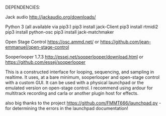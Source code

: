DEPENDENCIES:

Jack audio
    http://jackaudio.org/downloads/
    
Python 3 (all available via pip3:)
    pip3 install jack-Client
    pip3 install rtmidi2
    pip3 install python-osc
    pip3 install jack-matchmaker
    
Open Stage Control
    https://osc.ammd.net/
    or
    https://github.com/jean-emmanuel/open-stage-control
    
Sooperlooper 1.7.3
    http://essej.net/sooperlooper/download.html
    or
    https://github.com/essej/sooperlooper

This is a constructed interface for looping, sequencing, and sampling in realtime.
It uses, at a bare minimum, sooperlooper and open-stage control with a custom GUI.
It can be used with a physical launchpad or the emulated version on open-stage control.
I recommend using ardour for multitrack recording and carla or another plugin host for effects. 

also big thanks to the project https://github.com/FMMT666/launchpad.py - for determining the errors in the launchpad documentation!
